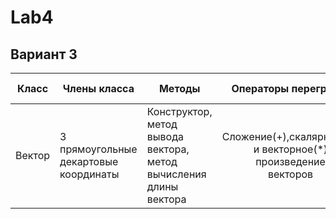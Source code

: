 # Lab4
## Вариант 3
| Класс  | Члены класса                             | Методы                                                                      |                         Операторы перегрузки                        | Исходные данные                                    | Результаты                                                                             |
|--------|------------------------------------------|-----------------------------------------------------------------------------|:-------------------------------------------------------------------:|----------------------------------------------------|----------------------------------------------------------------------------------------|
| Вектор | 3 прямоугольные<br>декартовые координаты | Конструктор, метод<br>вывода вектора, метод<br>вычисления длины <br>вектора | Сложение(+),скалярное(%)<br>и векторное(*) произведение<br>векторов | a = {ax,ay,az}<br>b = {bx,by,bz}<br>c = {cx,cy,cz} | r = (a+b) % c<br>t = (a+c) * c<br>Найти длинны исходных <br>и результирующего векторов |
